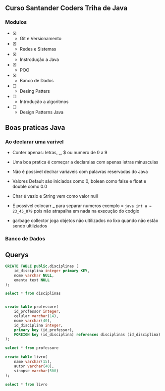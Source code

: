 ## Curso Santander Coders Triha de Java

### Modulos

- [x] - Git e Versionamento
- [x] - Redes e Sistemas
- [x] - Instrodução a Java
- [x] - POO
- [x] - Banco de Dados
- [ ] - Desing Patters
- [ ] - Introdução a algoritmos
- [ ] - Design Patterns Java

## Boas praticas Java

### Ao declarar uma varivel

 - Conter apenas: letras, _, $ ou numero de 0 a 9

 - Uma boa pratica é começar a declaralas com apenas letras minusculas
 - Não é possivel declrar variaveis com palavras reservadas do Java

 - Valores Default sáo iniciados como 0, bolean como false e float e double como 0.0
 - Char é vazio e String vem como valor null

- É possivel colocarr _ para separar numeros exemplo = ```java int a = 23_45_879``` pois não atrapalha em nada na execução do codgio

 - garbage collector joga objetos não ultilizados no lixo quando não estão sendo ultilziados


### Banco de Dados

## Querys

```sql
CREATE TABLE public.disciplinas (
	id_disciplina integer primary KEY,
	nome varchar NULL,
	ementa text NULL
);

select * from disciplinas


create table professore(
	id_professor integer,
	celular varchar(14),
	nome varchar(40),
	id_disciplina integer,
	primary key (id_professor),
	FOREIGN key (id_disciplina) references disciplinas (id_disciplina)
);

select * from professore

create table livro(
	name varchar(15),
	autor varchar(40),
	sinopse varchar(500)
);

select * from livro
```




